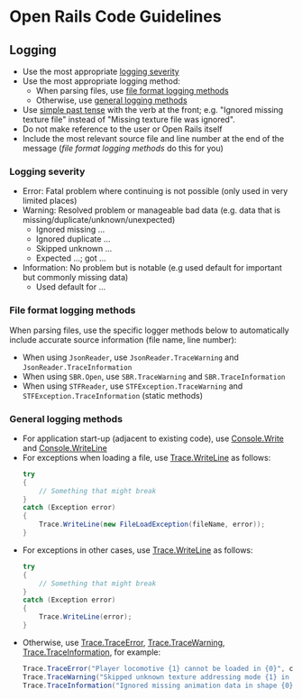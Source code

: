 # Open Rails Code Guidelines

## Logging

- Use the most appropriate [logging severity](#logging-severity)
- Use the most appropriate logging method:
  - When parsing files, use [file format logging methods](#file-format-logging-methods)
  - Otherwise, use [general logging methods](#general-logging-methods)
- Use [simple past tense](https://en.wikipedia.org/wiki/Simple_past) with the verb at the front; e.g. "Ignored missing texture file" instead of "Missing texture file was ignored".
- Do not make reference to the user or Open Rails itself
- Include the most relevant source file and line number at the end of the message (_file format logging methods_ do this for you)

### Logging severity

- Error: Fatal problem where continuing is not possible (only used in very limited places)
- Warning: Resolved problem or manageable bad data (e.g. data that is missing/duplicate/unknown/unexpected)
  - Ignored missing ...
  - Ignored duplicate ...
  - Skipped unknown ...
  - Expected ...; got ...
- Information: No problem but is notable (e.g used default for important but commonly missing data)
  - Used default for ...

### File format logging methods

When parsing files, use the specific logger methods below to automatically include accurate source information (file name, line number):

- When using `JsonReader`, use `JsonReader.TraceWarning` and `JsonReader.TraceInformation`
- When using `SBR.Open`, use `SBR.TraceWarning` and `SBR.TraceInformation`
- When using `STFReader`, use `STFException.TraceWarning` and `STFException.TraceInformation` (static methods)

### General logging methods

- For application start-up (adjacent to existing code), use [Console.Write](https://learn.microsoft.com/en-gb/dotnet/api/system.console.write) and [Console.WriteLine](https://learn.microsoft.com/en-gb/dotnet/api/system.console.writeline)
- For exceptions when loading a file, use [Trace.WriteLine](https://learn.microsoft.com/en-gb/dotnet/api/system.diagnostics.trace.writeline) as follows:
  ```csharp
  try
  {
      // Something that might break
  }
  catch (Exception error)
  {
      Trace.WriteLine(new FileLoadException(fileName, error));
  }
  ```
- For exceptions in other cases, use [Trace.WriteLine](https://learn.microsoft.com/en-gb/dotnet/api/system.diagnostics.trace.writeline) as follows:
  ```csharp
  try
  {
      // Something that might break
  }
  catch (Exception error)
  {
      Trace.WriteLine(error);
  }
  ```
- Otherwise, use [Trace.TraceError](https://learn.microsoft.com/en-gb/dotnet/api/system.diagnostics.trace.traceerror), [Trace.TraceWarning](https://learn.microsoft.com/en-gb/dotnet/api/system.diagnostics.trace.tracewarning), [Trace.TraceInformation](https://learn.microsoft.com/en-gb/dotnet/api/system.diagnostics.trace.traceinformation), for example:
  ```csharp
  Trace.TraceError("Player locomotive {1} cannot be loaded in {0}", conFileName, wagonFileName);
  Trace.TraceWarning("Skipped unknown texture addressing mode {1} in shape {0}", shapeFileName, addressingMode);
  Trace.TraceInformation("Ignored missing animation data in shape {0}", shapeFileName);
  ```
